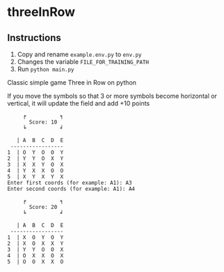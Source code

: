 ﻿# threeInRow
Іnstructions
-------------------------
1. Copy and rename ```example.env.py``` to ```env.py```
2. Changes the variable ```FILE_FOR_TRAINING_PATH```
3. Run ```python main.py```  

Classic simple game Three in Row on python 

If you move the symbols so that 3 or more symbols become horizontal or vertical, it will update the field and add +10 points 
```
     ╒           ╕
       Score: 10
     ╘           ╛

   | A  B  C  D  E
 -----------------
1  | O  Y  O  O  Y  
2  | Y  Y  O  X  Y  
3  | X  X  Y  O  X  
4  | Y  X  X  O  O  
5  | X  Y  X  Y  X  
Enter first coords (for example: A1): A3
Enter second coords (for example: A1): A4

     ╒           ╕
       Score: 20
     ╘           ╛

   | A  B  C  D  E
 -----------------
1  | X  O  Y  O  Y  
2  | X  O  X  X  Y  
3  | Y  Y  O  O  X  
4  | O  X  X  O  X  
5  | O  O  X  X  O   
```
